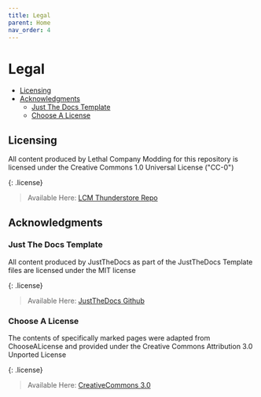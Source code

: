 ```yaml
---
title: Legal
parent: Home
nav_order: 4
---
```


<h1>Legal</h1>

- [Licensing](#licensing)
- [Acknowledgments](#acknowledgments)
  - [Just The Docs Template](#just-the-docs-template)
  - [Choose A License](#choose-a-license)

## Licensing

All content produced by Lethal Company Modding for this repository is licensed under the Creative Commons 1.0 Universal License ("CC-0")

{: .license}
> Available Here: [LCM Thunderstore Repo](https://github.com/LethalCompanyModding/Thunderstore/blob/main/LICENSE)

## Acknowledgments

### Just The Docs Template

All content produced by JustTheDocs as part of the JustTheDocs Template files are licensed under the MIT license

{: .license}
> Available Here: [JustTheDocs Github](https://github.com/just-the-docs/just-the-docs/blob/main/LICENSE.txt)

### Choose A License

The contents of specifically marked pages were adapted from ChooseALicense and provided under the Creative Commons Attribution 3.0 Unported License

{: .license}
> Available Here: [CreativeCommons 3.0](https://creativecommons.org/licenses/by/3.0/legalcode.txt)
